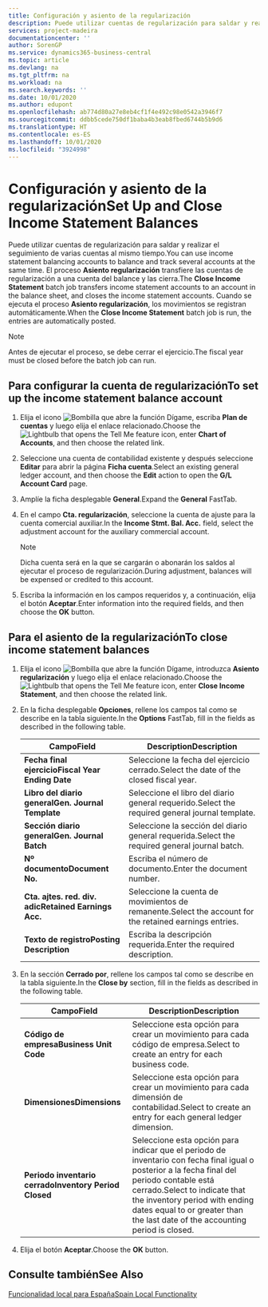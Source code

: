 ```yaml
---
title: Configuración y asiento de la regularización
description: Puede utilizar cuentas de regularización para saldar y realizar el seguimiento de varias cuentas al mismo tiempo.
services: project-madeira
documentationcenter: ''
author: SorenGP
ms.service: dynamics365-business-central
ms.topic: article
ms.devlang: na
ms.tgt_pltfrm: na
ms.workload: na
ms.search.keywords: ''
ms.date: 10/01/2020
ms.author: edupont
ms.openlocfilehash: ab774d80a27e8eb4cf1f4e492c98e0542a3946f7
ms.sourcegitcommit: ddbb5cede750df1baba4b3eab8fbed6744b5b9d6
ms.translationtype: HT
ms.contentlocale: es-ES
ms.lasthandoff: 10/01/2020
ms.locfileid: "3924998"
---
```

# <a name="set-up-and-close-income-statement-balances"></a><span data-ttu-id="aaade-103">Configuración y asiento de la regularización</span><span class="sxs-lookup"><span data-stu-id="aaade-103">Set Up and Close Income Statement Balances</span></span>
<span data-ttu-id="aaade-104">Puede utilizar cuentas de regularización para saldar y realizar el seguimiento de varias cuentas al mismo tiempo.</span><span class="sxs-lookup"><span data-stu-id="aaade-104">You can use income statement balancing accounts to balance and track several accounts at the same time.</span></span> <span data-ttu-id="aaade-105">El proceso **Asiento regularización** transfiere las cuentas de regularización a una cuenta del balance y las cierra.</span><span class="sxs-lookup"><span data-stu-id="aaade-105">The **Close Income Statement** batch job transfers income statement accounts to an account in the balance sheet, and closes the income statement accounts.</span></span> <span data-ttu-id="aaade-106">Cuando se ejecuta el proceso **Asiento regularización**, los movimientos se registran automáticamente.</span><span class="sxs-lookup"><span data-stu-id="aaade-106">When the **Close Income Statement** batch job is run, the entries are automatically posted.</span></span>  

> [!NOTE]  
>  <span data-ttu-id="aaade-107">Antes de ejecutar el proceso, se debe cerrar el ejercicio.</span><span class="sxs-lookup"><span data-stu-id="aaade-107">The fiscal year must be closed before the batch job can run.</span></span>  

## <a name="to-set-up-the-income-statement-balance-account"></a><span data-ttu-id="aaade-108">Para configurar la cuenta de regularización</span><span class="sxs-lookup"><span data-stu-id="aaade-108">To set up the income statement balance account</span></span>  

1.  <span data-ttu-id="aaade-109">Elija el icono ![Bombilla que abre la función Dígame](../../media/ui-search/search_small.png "Dígame qué desea hacer"), escriba **Plan de cuentas** y luego elija el enlace relacionado.</span><span class="sxs-lookup"><span data-stu-id="aaade-109">Choose the ![Lightbulb that opens the Tell Me feature](../../media/ui-search/search_small.png "Tell me what you want to do") icon, enter **Chart of Accounts**, and then choose the related link.</span></span>  
2.  <span data-ttu-id="aaade-110">Seleccione una cuenta de contabilidad existente y después seleccione **Editar** para abrir la página **Ficha cuenta**.</span><span class="sxs-lookup"><span data-stu-id="aaade-110">Select an existing general ledger account, and then choose the **Edit** action to open the **G/L Account Card** page.</span></span>  
3.  <span data-ttu-id="aaade-111">Amplíe la ficha desplegable **General**.</span><span class="sxs-lookup"><span data-stu-id="aaade-111">Expand the **General** FastTab.</span></span>  
4.  <span data-ttu-id="aaade-112">En el campo **Cta. regularización**, seleccione la cuenta de ajuste para la cuenta comercial auxiliar.</span><span class="sxs-lookup"><span data-stu-id="aaade-112">In the **Income Stmt. Bal. Acc.** field, select the adjustment account for the auxiliary commercial account.</span></span>  

    > [!NOTE]  
    >  <span data-ttu-id="aaade-113">Dicha cuenta será en la que se cargarán o abonarán los saldos al ejecutar el proceso de regularización.</span><span class="sxs-lookup"><span data-stu-id="aaade-113">During adjustment, balances will be expensed or credited to this account.</span></span>  

5.  <span data-ttu-id="aaade-114">Escriba la información en los campos requeridos y, a continuación, elija el botón **Aceptar**.</span><span class="sxs-lookup"><span data-stu-id="aaade-114">Enter information into the required fields, and then choose the **OK** button.</span></span>  

## <a name="to-close-income-statement-balances"></a><span data-ttu-id="aaade-115">Para el asiento de la regularización</span><span class="sxs-lookup"><span data-stu-id="aaade-115">To close income statement balances</span></span>  

1.  <span data-ttu-id="aaade-116">Elija el icono ![Bombilla que abre la función Dígame](../../media/ui-search/search_small.png "Dígame qué desea hacer"), introduzca **Asiento regularización** y luego elija el enlace relacionado.</span><span class="sxs-lookup"><span data-stu-id="aaade-116">Choose the ![Lightbulb that opens the Tell Me feature](../../media/ui-search/search_small.png "Tell me what you want to do") icon, enter **Close Income Statement**, and then choose the related link.</span></span>  
2.  <span data-ttu-id="aaade-117">En la ficha desplegable **Opciones**, rellene los campos tal como se describe en la tabla siguiente.</span><span class="sxs-lookup"><span data-stu-id="aaade-117">In the **Options** FastTab, fill in the fields as described in the following table.</span></span>  

    |<span data-ttu-id="aaade-118">Campo</span><span class="sxs-lookup"><span data-stu-id="aaade-118">Field</span></span>|<span data-ttu-id="aaade-119">Description</span><span class="sxs-lookup"><span data-stu-id="aaade-119">Description</span></span>|  
    |---------------------------------|---------------------------------------|  
    |<span data-ttu-id="aaade-120">**Fecha final ejercicio**</span><span class="sxs-lookup"><span data-stu-id="aaade-120">**Fiscal Year Ending Date**</span></span>|<span data-ttu-id="aaade-121">Seleccione la fecha del ejercicio cerrado.</span><span class="sxs-lookup"><span data-stu-id="aaade-121">Select the date of the closed fiscal year.</span></span>|  
    |<span data-ttu-id="aaade-122">**Libro del diario general**</span><span class="sxs-lookup"><span data-stu-id="aaade-122">**Gen. Journal Template**</span></span>|<span data-ttu-id="aaade-123">Seleccione el libro del diario general requerido.</span><span class="sxs-lookup"><span data-stu-id="aaade-123">Select the required general journal template.</span></span>|  
    |<span data-ttu-id="aaade-124">**Sección diario general**</span><span class="sxs-lookup"><span data-stu-id="aaade-124">**Gen. Journal Batch**</span></span>|<span data-ttu-id="aaade-125">Seleccione la sección del diario general requerida.</span><span class="sxs-lookup"><span data-stu-id="aaade-125">Select the required general journal batch.</span></span>|  
    |<span data-ttu-id="aaade-126">**Nº documento**</span><span class="sxs-lookup"><span data-stu-id="aaade-126">**Document No.**</span></span>|<span data-ttu-id="aaade-127">Escriba el número de documento.</span><span class="sxs-lookup"><span data-stu-id="aaade-127">Enter the document number.</span></span>|  
    |<span data-ttu-id="aaade-128">**Cta. ajtes. red. div. adic**</span><span class="sxs-lookup"><span data-stu-id="aaade-128">**Retained Earnings Acc.**</span></span>|<span data-ttu-id="aaade-129">Seleccione la cuenta de movimientos de remanente.</span><span class="sxs-lookup"><span data-stu-id="aaade-129">Select the account for the retained earnings entries.</span></span>|  
    |<span data-ttu-id="aaade-130">**Texto de registro**</span><span class="sxs-lookup"><span data-stu-id="aaade-130">**Posting Description**</span></span>|<span data-ttu-id="aaade-131">Escriba la descripción requerida.</span><span class="sxs-lookup"><span data-stu-id="aaade-131">Enter the required description.</span></span>|  

3.  <span data-ttu-id="aaade-132">En la sección **Cerrado por**, rellene los campos tal como se describe en la tabla siguiente.</span><span class="sxs-lookup"><span data-stu-id="aaade-132">In the **Close by** section, fill in the fields as described in the following table.</span></span>  

    |<span data-ttu-id="aaade-133">Campo</span><span class="sxs-lookup"><span data-stu-id="aaade-133">Field</span></span>|<span data-ttu-id="aaade-134">Description</span><span class="sxs-lookup"><span data-stu-id="aaade-134">Description</span></span>|  
    |---------------------------------|---------------------------------------|  
    |<span data-ttu-id="aaade-135">**Código de empresa**</span><span class="sxs-lookup"><span data-stu-id="aaade-135">**Business Unit Code**</span></span>|<span data-ttu-id="aaade-136">Seleccione esta opción para crear un movimiento para cada código de empresa.</span><span class="sxs-lookup"><span data-stu-id="aaade-136">Select to create an entry for each business code.</span></span>|  
    |<span data-ttu-id="aaade-137">**Dimensiones**</span><span class="sxs-lookup"><span data-stu-id="aaade-137">**Dimensions**</span></span>|<span data-ttu-id="aaade-138">Seleccione esta opción para crear un movimiento para cada dimensión de contabilidad.</span><span class="sxs-lookup"><span data-stu-id="aaade-138">Select to create an entry for each general ledger dimension.</span></span>|  
    |<span data-ttu-id="aaade-139">**Periodo inventario cerrado**</span><span class="sxs-lookup"><span data-stu-id="aaade-139">**Inventory Period Closed**</span></span>|<span data-ttu-id="aaade-140">Seleccione esta opción para indicar que el periodo de inventario con fecha final igual o posterior a la fecha final del periodo contable está cerrado.</span><span class="sxs-lookup"><span data-stu-id="aaade-140">Select to indicate that the inventory period with ending dates equal to or greater than the last date of the accounting period is closed.</span></span>|  

4.  <span data-ttu-id="aaade-141">Elija el botón **Aceptar**.</span><span class="sxs-lookup"><span data-stu-id="aaade-141">Choose the **OK** button.</span></span>  

## <a name="see-also"></a><span data-ttu-id="aaade-142">Consulte también</span><span class="sxs-lookup"><span data-stu-id="aaade-142">See Also</span></span>  
 [<span data-ttu-id="aaade-143">Funcionalidad local para España</span><span class="sxs-lookup"><span data-stu-id="aaade-143">Spain Local Functionality</span></span>](spain-local-functionality.md)
